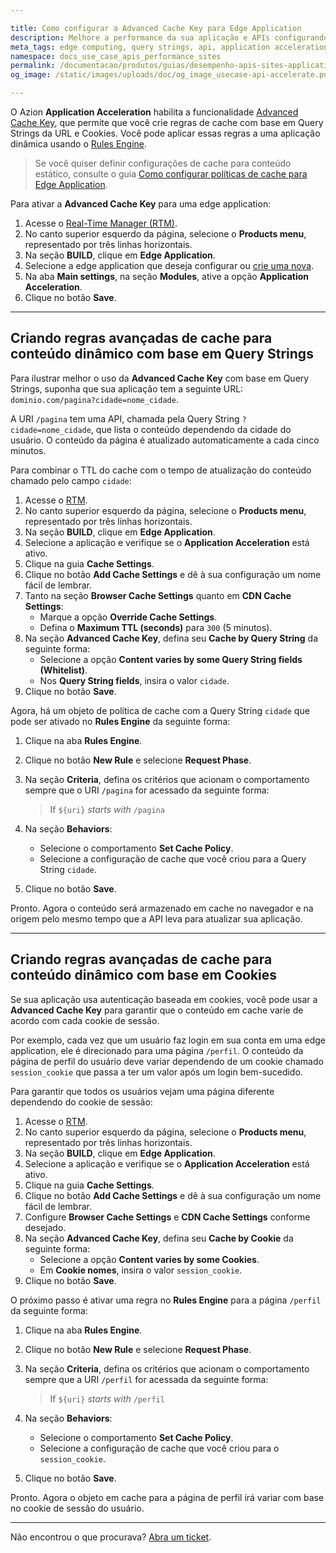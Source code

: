 ```yaml
---

title: Como configurar a Advanced Cache Key para Edge Application
description: Melhore a performance da sua aplicação e APIs configurando políticas de cache de uma página dependendo da Query String ou Cookie com Application Acceleration para Edge Application.
meta_tags: edge computing, query strings, api, application acceleration, cache
namespace: docs_use_case_apis_performance_sites
permalink: /documentacao/produtos/guias/desempenho-apis-sites-application-acceleration/
og_image: /static/images/uploads/doc/og_image_usecase-api-accelerate.png

---
```


O Azion **Application Acceleration** habilita a funcionalidade [Advanced Cache Key](/pt-br/documentacao/produtos/edge-application/application-acceleration/#advanced-cache-key), que permite que você crie regras de cache com base em Query Strings da URL e Cookies. Você pode aplicar essas regras a uma aplicação dinâmica usando o [Rules Engine](/pt-br/documentacao/produtos/edge-application/rules-engine/).

> Se você quiser definir configurações de cache para conteúdo estático, consulte o guia [Como configurar políticas de cache para Edge Application](/pt-br/documentacao/produtos/guias/edge-caching/).

Para ativar a **Advanced Cache Key** para uma edge application:

1. Acesse o [Real-Time Manager (RTM)](https://manager.azion.com/).
2. No canto superior esquerdo da página, selecione o **Products menu**, representado por três linhas horizontais.
3. Na seção **BUILD**, clique em **Edge Application**.
4. Selecione a edge application que deseja configurar ou [crie uma nova](/pt-br/documentacao/produtos/ponto-de-partida/).
5. Na aba **Main settings**, na seção **Modules**, ative a opção **Application Acceleration**.
6. Clique no botão **Save**.

---

## Criando regras avançadas de cache para conteúdo dinâmico com base em Query Strings

Para ilustrar melhor o uso da **Advanced Cache Key** com base em Query Strings, suponha que sua aplicação tem a seguinte URL: `dominio.com/pagina?cidade=nome_cidade`.

A URI `/pagina` tem uma API, chamada pela Query String `?cidade=nome_cidade`, que lista o conteúdo dependendo da cidade do usuário. O conteúdo da página é atualizado automaticamente a cada cinco minutos.

Para combinar o TTL do cache com o tempo de atualização do conteúdo chamado pelo campo `cidade`:

1. Acesse o [RTM](https://manager.azion.com/).
2. No canto superior esquerdo da página, selecione o **Products menu**, representado por três linhas horizontais.
3. Na seção **BUILD**, clique em **Edge Application**.
4. Selecione a aplicação e verifique se o **Application Acceleration** está ativo.
5. Clique na guia **Cache Settings**.
6. Clique no botão **Add Cache Settings** e dê à sua configuração um nome fácil de lembrar.
7. Tanto na seção **Browser Cache Settings** quanto em **CDN Cache Settings**:
   - Marque a opção **Override Cache Settings**.
   - Defina o **Maximum TTL (seconds)** para `300` (5 minutos).
8. Na seção **Advanced Cache Key**, defina seu **Cache by Query String** da seguinte forma:
   - Selecione a opção **Content varies by some Query String fields (Whitelist)**.
   - Nos **Query String fields**, insira o valor `cidade`.
9. Clique no botão **Save**.

Agora, há um objeto de política de cache com a Query String `cidade` que pode ser ativado no **Rules Engine** da seguinte forma:

1. Clique na aba **Rules Engine**.
2. Clique no botão **New Rule** e selecione **Request Phase**.
3. Na seção **Criteria**, defina os critérios que acionam o comportamento sempre que o URI `/pagina` for acessado da seguinte forma:

   > If `${uri}` *starts with* `/pagina`

4. Na seção **Behaviors**:
   - Selecione o comportamento **Set Cache Policy**.
   - Selecione a configuração de cache que você criou para a Query String `cidade`.
5. Clique no botão **Save**.

Pronto. Agora o conteúdo será armazenado em cache no navegador e na origem pelo mesmo tempo que a API leva para atualizar sua aplicação.

---

## Criando regras avançadas de cache para conteúdo dinâmico com base em Cookies

Se sua aplicação usa autenticação baseada em cookies, você pode usar a **Advanced Cache Key** para garantir que o conteúdo em cache varie de acordo com cada cookie de sessão.

Por exemplo, cada vez que um usuário faz login em sua conta em uma edge application, ele é direcionado para uma página `/perfil`. O conteúdo da página de perfil do usuário deve variar dependendo de um cookie chamado `session_cookie` que passa a ter um valor após um login bem-sucedido.

Para garantir que todos os usuários vejam uma página diferente dependendo do cookie de sessão:

1. Acesse o [RTM](https://manager.azion.com/).
2. No canto superior esquerdo da página, selecione o **Products menu**, representado por três linhas horizontais.
3. Na seção **BUILD**, clique em **Edge Application**.
4. Selecione a aplicação e verifique se o **Application Acceleration** está ativo.
5. Clique na guia **Cache Settings**.
6. Clique no botão **Add Cache Settings** e dê à sua configuração um nome fácil de lembrar.
7. Configure **Browser Cache Settings** e **CDN Cache Settings** conforme desejado.
8. Na seção **Advanced Cache Key**, defina seu **Cache by Cookie** da seguinte forma:
   - Selecione a opção **Content varies by some Cookies**.
   - Em **Cookie nomes**, insira o valor `session_cookie`.
9. Clique no botão **Save**.

O próximo passo é ativar uma regra no **Rules Engine** para a página `/perfil` da seguinte forma:

1. Clique na aba **Rules Engine**.
2. Clique no botão **New Rule** e selecione **Request Phase**.
3. Na seção **Criteria**, defina os critérios que acionam o comportamento sempre que a URI `/perfil` for acessada da seguinte forma:

   > If `${uri}` *starts with* `/perfil`

4. Na seção **Behaviors**:
   - Selecione o comportamento **Set Cache Policy**.
   - Selecione a configuração de cache que você criou para o `session_cookie`.
5. Clique no botão **Save**.

Pronto. Agora o objeto em cache para a página de perfil irá variar com base no cookie de sessão do usuário.

---

Não encontrou o que procurava? [Abra um ticket](https://tickets.azion.com/pt-BR/support/login/).
